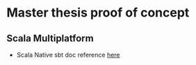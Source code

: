 # Master thesis proof of concept

## Scala Multiplatform 

- Scala Native sbt doc reference [here](https://scala-native.org/en/stable/user/sbt.html)
